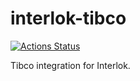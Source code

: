 # interlok-tibco
[![Actions Status](https://github.com/adaptris/interlok-tibco/workflows/Java%20CI/badge.svg)](https://github.com/adaptris/interlok-tibco/actions)

Tibco integration for Interlok.
